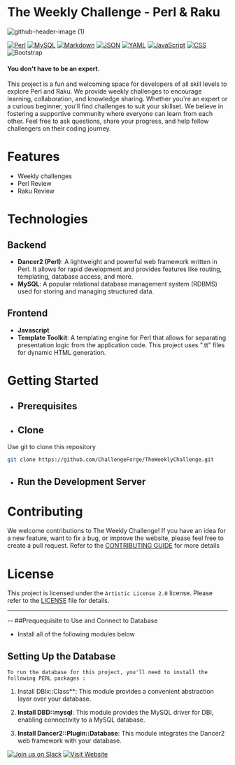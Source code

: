 # The Weekly Challenge - Perl & Raku
![github-header-image (1)](https://github.com/baimamboukar/theweeklychallenge/assets/49169158/38b15a3c-8754-4f5f-bcb5-7142cb8e08b6)

[![Perl](https://img.shields.io/badge/perl-logo?style=for-the-badge)](https://www.perl.org/) [![MySQL](https://img.shields.io/badge/mysql-logo?style=for-the-badge&color=blue)](https://dev.mysql.com/doc/) [![Markdown](https://img.shields.io/badge/Markdown-E34F26?style=for-the-badge&logo=Markdown&logoColor=white)](https://daringfireball.net/projects/markdown/) [![JSON](https://img.shields.io/badge/JSON-EDD07A?style=for-the-badge&logo=JSON&logoColor=white)](https://json.org/) [![YAML](https://img.shields.io/badge/YAML-A9B7C6?style=for-the-badge&logo=YAML&logoColor=white)](https://yaml.org/) [![JavaScript](https://img.shields.io/badge/JavaScript-F7DF1E?style=for-the-badge&logo=JavaScript&logoColor=white)](https://developer.mozilla.org/docs/Web/JavaScript) [![CSS](https://img.shields.io/badge/CSS-2EC4B6?style=for-the-badge&logo=CSS3&logoColor=white)](https://developer.mozilla.org/docs/Web/CSS) ![Bootstrap](https://img.shields.io/badge/Bootstrap-563D7C?style=for-the-badge&logo=bootstrap&logoColor=white)




#### You don't have to be an expert.

This project is a fun and welcoming space for developers of all skill levels to explore Perl and Raku. We provide weekly challenges to encourage learning, collaboration, and knowledge sharing. Whether you're an expert or a curious beginner, you'll find challenges to suit your skillset. We believe in fostering a supportive community where everyone can learn from each other. Feel free to ask questions, share your progress, and help fellow challengers on their coding journey.

# Features

- Weekly challenges
- Perl Review
- Raku Review

# Technologies
## Backend
- **Dancer2 (Perl)**: A lightweight and powerful web framework written in Perl. It allows for rapid development and provides features like routing, templating, database access, and more.
- **MySQL**: A popular relational database management system (RDBMS) used for storing and managing structured data.

## Frontend  
- **Javascript**
- **Template Toolkit**: A templating engine for Perl that allows for separating presentation logic from the application code. This project uses ".tt" files for dynamic HTML generation.

# Getting Started

 - ## Prerequisites

- ## Clone
 Use git to clone this repository
```Bash
git clone https://github.com/ChallengeForge/TheWeeklyChallenge.git
```

- ## Run the Development Server

# Contributing

We welcome contributions to The Weekly Challenge! If you have an idea for a new feature, want to fix a bug, or improve the website, please feel free to create a pull request. Refer to the [CONTRIBUTING GUIDE](contributing.md) for more details

# License

This project is licensed under the `Artistic License 2.0` license. Please refer to the [LICENSE](LICENSE) file for details.

---

-- ##Prequequisite to Use and Connect to Database 
 
 - Install all of the following modules below
## Setting Up the Database

```To run the database for this project, you'll need to install the following PERL packages :```

1. Install DBIx::Class**: This module provides a convenient abstraction layer over your database. 


2. **Install DBD::mysql**: This module provides the MySQL driver for DBI, enabling connectivity to a MySQL database. 


3. **Install Dancer2::Plugin::Database**: This module integrates the Dancer2 web framework with your database. 


[![Join us on Slack](https://img.shields.io/badge/Join_us-Slack-informational?style=for-the-badge&logo=slack&logoColor=white)](https://join.slack.com/t/theweeklychal-udf4770/shared_invite/zt-2em4g2m29-WGd9LQc1YnNLyn_qHi6xLA)
[![Visit Website](https://img.shields.io/badge/Visit_Website-brightgreen?style=for-the-badge)](https://theweeklychallenge.org)
